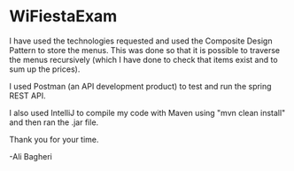# WiFiestaExam

I have used the technologies requested and used the Composite Design Pattern to store the menus. This was done so that it is possible to traverse the menus recursively (which I have done to check that items exist and to sum up the prices).

I used Postman (an API development product) to test and run the spring REST API. 

I also used IntelliJ to compile my code with Maven using "mvn clean install" and then ran the .jar file. 

Thank you for your time. 

-Ali Bagheri
